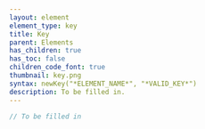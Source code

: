 ```yaml
---
layout: element
element_type: key
title: Key
parent: Elements
has_children: true
has_toc: false
children_code_font: true
thumbnail: key.png
syntax: newKey("*ELEMENT_NAME*", "*VALID_KEY*")
description: To be filled in.
---
```


```javascript
// To be filled in
```

